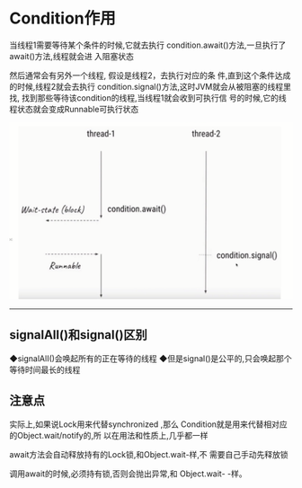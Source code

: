# Condition作用
当线程1需要等待某个条件的时候,它就去执行
condition.await()方法,一旦执行了await()方法,线程就会进
入阻塞状态

然后通常会有另外一个线程, 假设是线程2，去执行对应的条
件,直到这个条件达成的时候,线程2就会去执行
condition.signal()方法,这时JVM就会从被阻塞的线程里找,
找到那些等待该condition的线程,当线程1就会收到可执行信
号的时候,它的线程状态就会变成Runnable可执行状态

![](.README_images/4abce70e.png)

------

##  signalAll()和signal()区别
◆signalAlI()会唤起所有的正在等待的线程
◆但是signal()是公平的,只会唤起那个等待时间最长的线程

## 注意点
实际上,如果说Lock用来代替synchronized ,那么
Condition就是用来代替相对应的Object.wait/notify的,所
以在用法和性质上,几乎都一样

await方法会自动释放持有的Lock锁,和Object.wait-样,不
需要自己手动先释放锁

调用await的时候,必须持有锁,否则会抛出异常,和
Object.wait- -样。


